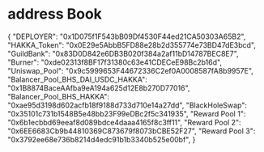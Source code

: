 # address Book

{
  "DEPLOYER": "0x1D075f1F543bB09Df4530F44ed21CA50303A65B2",
  "HAKKA_Token": "0x0E29e5AbbB5FD88e28b2d355774e73BD47dE3bcd",
  "GuildBank": "0x83D0D842e6DB3B020f384a2af11bD14787BEC8E7",
  "Burner": "0xde02313f8BF17f31380c63e41CDECeE98Bc2b16d",
  "Uniswap_Pool": "0x9c5999653F44672336C2ef0A0008587fA8b9957E",
  "Balancer_Pool_BHS_DAI_USDC_HAKKA": "0x1B8874BaceAAfba9eA194a625d12E8b270D77016",
  "Balancer_Pool_BHS_HAKKA": "0xae95d3198d602acfb18f9188d733d710e14a27dd",
  "BlackHoleSwap": "0x35101c731b1548B5e48bb23F99eDBc2f5c341935",
  "Reward Pool 1": "0x6b1ecbbd69eeaf8d089bdce4daaa4165f8c3ff11",
  "Reward Pool 2": "0x6EE6683Cb9b44810369C873679f8073bCBE52F27",
  "Reward Pool 3": "0x3792ee68e736b8214d4edc91b1b3340b525e00bf",
}
